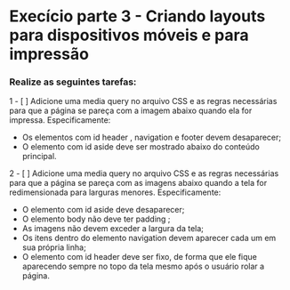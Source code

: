 # Execício parte 3 - Criando layouts para dispositivos móveis e para impressão

### Realize as seguintes tarefas:

1 - [ ] Adicione uma media query no arquivo CSS e as regras necessárias para que a página se pareça com a 
imagem abaixo quando ela for impressa. Especificamente:
   - Os elementos com id header , navigation e footer devem desaparecer;
   - O elemento com id aside deve ser mostrado abaixo do conteúdo principal.

2 - [ ] Adicione uma media query no arquivo CSS e as regras necessárias para que a página se pareça com 
as imagens abaixo quando a tela for redimensionada para larguras menores. Especificamente:
   - O elemento com id aside deve desaparecer;
   - O elemento body não deve ter padding ;
   - As imagens não devem exceder a largura da tela;
   - Os itens dentro do elemento navigation devem aparecer cada um em sua própria linha;
   - O elemento com id header deve ser fixo, de forma que ele fique aparecendo sempre no topo da tela 
  mesmo após o usuário rolar a página.